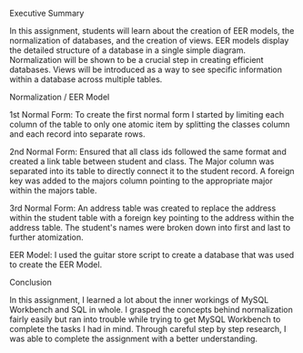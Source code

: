 Executive Summary

In this assignment, students will learn about the creation of EER models, the normalization of databases, and the creation of views. EER models display the detailed structure of a database in a single simple diagram. Normalization will be shown to be a crucial step in creating efficient databases. Views will be introduced as a way to see specific information within a database across multiple tables.

Normalization / EER Model

1st Normal Form: To create the first normal form I started by limiting each column of the table to only one atomic item by splitting the classes column and each record into separate rows.

2nd Normal Form: Ensured that all class ids followed the same format and created a link table between student and class. The Major column was separated into its table to directly connect it to the student record. A foreign key was added to the majors column pointing to the appropriate major within the majors table.

3rd Normal Form: An address table was created to replace the address within the student table with a foreign key pointing to the address within the address table. The student's names were broken down into first and last to further atomization.

EER Model: I used the guitar store script to create a database that was used to create the EER Model.

Conclusion

In this assignment, I learned a lot about the inner workings of MySQL Workbench and SQL in whole. I grasped the concepts behind normalization fairly easily but ran into trouble while trying to get MySQL Workbench to complete the tasks I had in mind. Through careful step by step research, I was able to complete the assignment with a better understanding.
